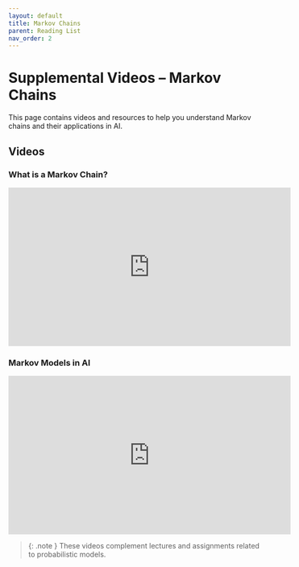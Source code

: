 ```yaml
---
layout: default
title: Markov Chains
parent: Reading List
nav_order: 2
---
```


# Supplemental Videos – Markov Chains

This page contains videos and resources to help you understand Markov chains and their applications in AI.

## Videos

### What is a Markov Chain?
<iframe width="560" height="315" src="https://www.youtube.com/embed/example_id_4" title="What is a Markov Chain?" frameborder="0" allowfullscreen></iframe>

### Markov Models in AI
<iframe width="560" height="315" src="https://www.youtube.com/embed/example_id_5" title="Markov Models in AI" frameborder="0" allowfullscreen></iframe>

> {: .note }
> These videos complement lectures and assignments related to probabilistic models.
